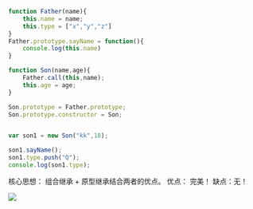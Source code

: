 ```javascript
function Father(name){
    this.name = name;
    this.type = ["x","y","z"]
}
Father.prototype.sayName = function(){
    console.log(this.name)
}

function Son(name,age){
    Father.call(this,name);
    this.age = age;
}

Son.prototype = Father.prototype;
Son.prototype.constructor = Son;


var son1 = new Son("kk",18);

son1.sayName();
son1.type.push("Q");
console.log(son1.type);
```
核心思想： 组合继承 + 原型继承结合两者的优点。
优点： 完美！
缺点：无！

![](https://img-blog.csdnimg.cn/20200604072114200.png)
